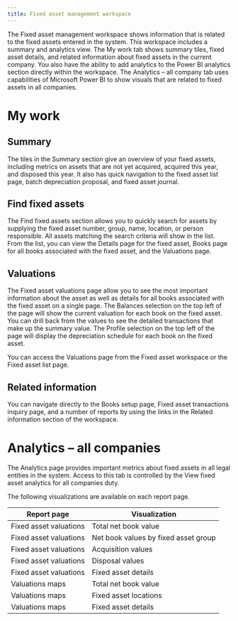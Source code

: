 ```yaml
---
title: Fixed asset management workspace
---
```


The Fixed asset management workspace shows information that is related to the
fixed assets entered in the system. This workspace includes a summary and
analytics view. The My work tab shows summary tiles, fixed asset details, and
related information about fixed assets in the current company. You also have the
ability to add analytics to the Power BI analytics section directly within the
workspace. The Analytics – all company tab uses capabilities of Microsoft Power
BI to show visuals that are related to fixed assets in all companies.

My work
=======

Summary
-------

The tiles in the Summary section give an overview of your fixed assets,
including metrics on assets that are not yet acquired, acquired this year, and
disposed this year. It also has quick navigation to the fixed asset list page,
batch depreciation proposal, and fixed asset journal.

Find fixed assets
-----------------

The Find fixed assets section allows you to quickly search for assets by
supplying the fixed asset number, group, name, location, or person responsible.
All assets matching the search criteria will show in the list. From the list,
you can view the Details page for the fixed asset, Books page for all books
associated with the fixed asset, and the Valuations page.

Valuations
----------

The Fixed asset valuations page allow you to see the most important information
about the asset as well as details for all books associated with the fixed asset
on a single page. The Balances selection on the top left of the page will show
the current valuation for each book on the fixed asset. You can drill back from
the values to see the detailed transactions that make up the summary value. The
Profile selection on the top left of the page will display the depreciation
schedule for each book on the fixed asset.

You can access the Valuations page from the Fixed asset workspace or the Fixed
asset list page.

Related information
-------------------

You can navigate directly to the Books setup page, Fixed asset transactions
inquiry page, and a number of reports by using the links in the Related
information section of the workspace.

Analytics – all companies
=========================

The Analytics page provides important metrics about fixed assets in all legal
entities in the system. Access to this tab is controlled by the View fixed asset
analytics for all companies duty.

The following visualizations are available on each report page.

| Report page            | Visualization        |
|------------------------|----------------------|
| Fixed asset valuations | Total net book value |
| Fixed asset valuations | Net book values by fixed asset group |
| Fixed asset valuations | Acquisition values |
| Fixed asset valuations | Disposal values |
| Fixed asset valuations | Fixed asset details |
| Valuations maps      | Total net book value |
| Valuations maps      | Fixed asset locations |
| Valuations maps      | Fixed asset details |

